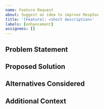 ```yaml
---
name: Feature Request
about: Suggest an idea to improve RespSoc
title: '[Feature]: <short description>'
labels: [enhancement]
assignees: []
---
```


## Problem Statement

<!-- Describe the problem or opportunity the feature would address. -->

## Proposed Solution

<!-- Outline your proposed solution. Include mockups or references if available. -->

## Alternatives Considered

<!-- List any alternative solutions or features you've considered. -->

## Additional Context

<!-- Add any other context, screenshots, or details to support your request. -->
